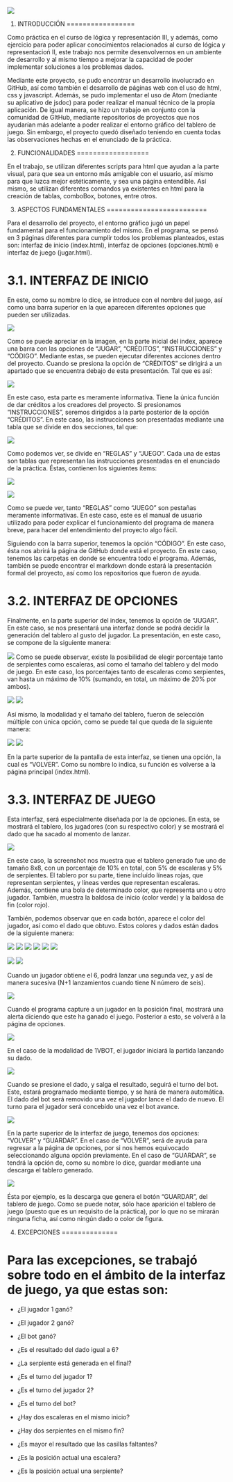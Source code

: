 ![](img/1.png)



1. INTRODUCCIÓN
=================

Como práctica en el curso de lógica y representación III, y además, como
ejercicio para poder aplicar conocimientos relacionados al curso de
lógica y representacioń II, este trabajo nos permite desenvolvernos en
un ambiente de desarrollo y al mismo tiempo a mejorar la capacidad de
poder implementar soluciones a los problemas dados.

Mediante este proyecto, se pudo encontrar un desarrollo involucrado en
GitHub, así como también el desarrollo de páginas web con el uso de
html, css y javascript. Además, se pudo implementar el uso de Atom
(mediante su aplicativo de jsdoc) para poder realizar el manual técnico
de la propia aplicación. De igual manera, se hizo un trabajo en conjunto
con la comunidad de GItHub, mediante repositorios de proyectos que nos
ayudarían más adelante a poder realizar el entorno gráfico del tablero
de juego. Sin embargo, el proyecto quedó diseñado teniendo en cuenta
todas las observaciones hechas en el enunciado de la práctica.

2. FUNCIONALIDADES
==================

En el trabajo, se utilizan diferentes scripts para html que ayudan a la
parte visual, para que sea un entorno más amigable con el usuario, así
mismo para que luzca mejor estéticamente, y sea una página entendible.
Así mismo, se utilizan diferentes comandos ya existentes en html para la
creación de tablas, comboBox, botones, entre otros.

3. ASPECTOS FUNDAMENTALES
=========================

Para el desarrollo del proyecto, el entorno gráfico jugó un papel
fundamental para el funcionamiento del mismo. En el programa, se pensó
en 3 páginas diferentes para cumplir todos los problemas planteados,
estas son: interfaz de inicio (index.html), interfaz de opciones
(opciones.html) e interfaz de juego (jugar.html).

3.1. INTERFAZ DE INICIO
=======================

En este, como su nombre lo dice, se introduce con el nombre del juego,
así como una barra superior en la que aparecen diferentes opciones que
pueden ser utilizadas.

![](img/2.png)

Como se puede apreciar en la imagen, en la parte inicial del index,
aparece una barra con las opciones de “JUGAR”, “CRÉDITOS”,
“INSTRUCCIONES” y “CÓDIGO”. Mediante estas, se pueden ejecutar
diferentes acciones dentro del proyecto. Cuando se presiona la opción de
“CRÉDITOS” se dirigirá a un apartado que se encuentra debajo de esta
presentación. Tal que es así:

![](img/3.png)

En este caso, esta parte es meramente informativa. Tiene la única
función de dar créditos a los creadores del proyecto. Si presionamos
“INSTRUCCIONES”, seremos dirigidos a la parte posterior de la opción
“CRÉDITOS”. En este caso, las instrucciones son presentadas mediante una
tabla que se divide en dos secciones, tal que:

![](img/4.png)

Como podemos ver, se divide en “REGLAS” y “JUEGO”. Cada una de estas son
tablas que representan las instrucciones presentadas en el enunciado de
la práctica. Éstas, contienen los siguientes ítems:

![](img5.png)

![](img/6.png)

Como se puede ver, tanto “REGLAS” como “JUEGO” son pestañas meramente
informativas. En este caso, este es el manual de usuario utilizado para
poder explicar el funcionamiento del programa de manera breve, para
hacer del entendimiento del proyecto algo fácil.

Siguiendo con la barra superior, tenemos la opción “CÓDIGO”. En este
caso, ésta nos abrirá la página de GitHub donde está el proyecto. En
este caso, tenemos las carpetas en donde se encuentra todo el programa.
Además, también se puede encontrar el markdown donde estará la
presentación formal del proyecto, así como los repositorios que fueron
de ayuda.

3.2. INTERFAZ DE OPCIONES
=========================

Finalmente, en la parte superior del index, tenemos la opción de
“JUGAR”. En este caso, se nos presentará una interfaz donde se podrá
decidir la generación del tablero al gusto del jugador. La presentación,
en este caso, se compone de la siguiente manera:

![](img/7.png)
Como se puede observar, existe la posibilidad de elegir porcentaje tanto
de serpientes como escaleras, así como el tamaño del tablero y del modo
de juego. En este caso, los porcentajes tanto de escaleras como
serpientes, van hasta un máximo de 10% (sumando, en total, un máximo de
20% por ambos).

![](img/8.png)
![](img/9.png)

Así mismo, la modalidad y el tamaño del tablero, fueron de selección
múltiple con única opción, como se puede tal que queda de la siguiente
manera:

![](img/10.png)
![](img/11.png)

En la parte superior de la pantalla de esta interfaz, se tienen una
opción, la cual es “VOLVER”. Como su nombre lo indica, su función es
volverse a la página principal (index.html).

3.3. INTERFAZ DE JUEGO
======================

Esta interfaz, será especialmente diseñada por la de opciones. En esta,
se mostrará el tablero, los jugadores (con su respectivo color) y se
mostrará el dado que ha sacado al momento de lanzar.

![](img/12.png)

En este caso, la screenshot nos muestra que el tablero generado fue uno
de tamaño 8x8, con un porcentaje de 10% en total, con 5% de escaleras y
5% de serpientes. El tablero por su parte, tiene incluído líneas rojas,
que representan serpientes, y líneas verdes que representan escaleras.
Además, contiene una bola de determinado color, que representa uno u
otro jugador. También, muestra la baldosa de inicio (color verde) y la
baldosa de fin (color rojo).

También, podemos observar que en cada botón, aparece el color del
jugador, así como el dado que obtuvo. Estos colores y dados están dados
de la siguiente manera:

![](1.png)
![](2.png)
![](3.png)
![](4.png)
![](5.png)
![](6.png)

![](amarillo.jpg)
![](morado.jpg)

Cuando un jugador obtiene el 6, podrá lanzar una segunda vez, y así de
manera sucesiva (N+1 lanzamientos cuando tiene N número de seis).

![](img/13.png)

Cuando el programa capture a un jugador en la posición final, mostrará
una alerta diciendo que este ha ganado el juego. Posterior a esto, se
volverá a la página de opciones.

![](img/14.png)

En el caso de la modalidad de 1VBOT, el jugador iniciará la partida
lanzando su dado.

![](img/15.png)

Cuando se presione el dado, y salga el resultado, seguirá el turno del
bot. Este, estará programado mediante tiempo, y se hará de manera
automática. El dado del bot será removido una vez el jugador lance el
dado de nuevo. El turno para el jugador será concebido una vez el bot
avance.

![](img/16.png)

En la parte superior de la interfaz de juego, tenemos dos opciones:
“VOLVER” y “GUARDAR”. En el caso de “VOLVER”, será de ayuda para
regresar a la página de opciones, por si nos hemos equivocado
seleccionando alguna opción previamente. En el caso de “GUARDAR”, se
tendrá la opción de, como su nombre lo dice, guardar mediante una
descarga el tablero generado.

![](img/17.png)

Ésta por ejemplo, es la descarga que genera el botón “GUARDAR”, del
tablero de juego. Como se puede notar, sólo hace aparición el tablero de
juego (puesto que es un requisito de la práctica), por lo que no se
mirarán ninguna ficha, así como ningún dado o color de figura.

4. EXCEPCIONES
==============

Para las excepciones, se trabajó sobre todo en el ámbito de la interfaz de juego, ya que estas son:
===================================================================================================

-   ¿El jugador 1 ganó?

-   ¿El jugador 2 ganó?

-   ¿El bot ganó?

-   ¿Es el resultado del dado igual a 6?

-   ¿La serpiente está generada en el final?

-   ¿Es el turno del jugador 1?

-   ¿Es el turno del jugador 2?

-   ¿Es el turno del bot?

-   ¿Hay dos escaleras en el mismo inicio?

-   ¿Hay dos serpientes en el mismo fin?

-   ¿Es mayor el resultado que las casillas faltantes?

-   ¿Es la posición actual una escalera?

-   ¿Es la posición actual una serpiente?

